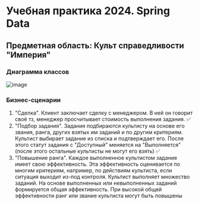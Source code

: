 # Учебная практика 2024. Spring Data

## Предметная область: Культ справедливости "Империя"

### Диаграмма классов

![image](https://github.com/user-attachments/assets/411f90e6-b657-4f20-906a-2c9e2799a751)



### Бизнес-сценарии

1. "Сделка". Клиент заключает сделку с менеджером. В ней он говорит своё тз, менеджер просчитывает стоимость выполнения задания. ✅
2. "Подбор задания". Задания подбираются культисту на основе его звания, ранга, других взятых им заданий и по другим критериям. Культист выбирает задание из списка и подтверждает его. После этого статут задания с "Доступный" меняется на "Выполняется" (после этого остальные культисты не могут его взять) ✅
3. "Повышение ранга". Каждое выполненное культистом задание имеет свою эффективность. Эта эффективность оценивается по многим критериям, например, по действиям культиста, если ситуация выходит из-под контроля. Культист выполняет множество заданий. На основе выполненных или невыполненных заданий формируется общая эффективность. При высокой общей эффективности ранг или звание культиста могут быть повышены
